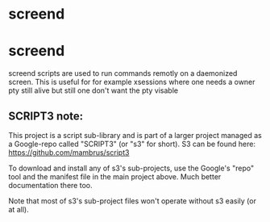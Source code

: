 screend
=======

screend
=======

screend scripts are used to run commands remotly on a daemonized screen.
This is useful for for example xsessions where one needs a owner pty still alive
but still one don't want the pty visable

SCRIPT3 note:
-------------
This project is a script sub-library and is part of a larger project managed
as a Google-repo called "SCRIPT3" (or "s3" for short). S3 can be found
here: https://github.com/mambrus/script3

To download and install any of s3's sub-projects, use the Google's "repo" tool
and the manifest file in the main project above. Much better documentation
there too. 

Note that most of s3's sub-project files won't operate without s3 easily (or
at all).
  
